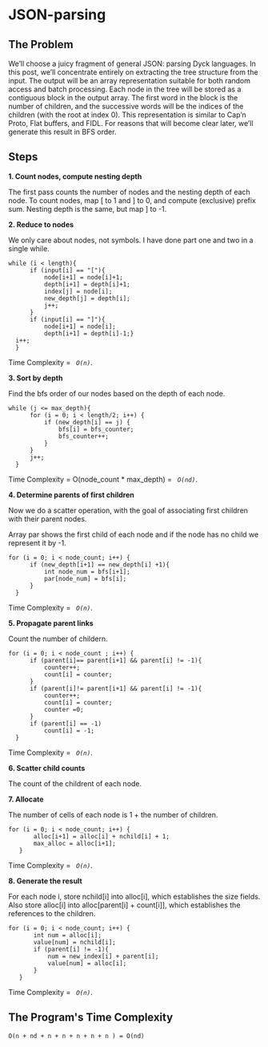 # JSON-parsing
## The Problem
We’ll choose a juicy fragment of general JSON: parsing Dyck languages. In this post, we’ll concentrate entirely on extracting the tree structure from the input.
The output will be an array representation suitable for both random access and batch processing. Each node in the tree will be stored as a contiguous block in the output array. The first word in the block is the number of children, and the successive words will be the indices of the children (with the root at index 0). This representation is similar to Cap’n Proto, Flat buffers, and FIDL. For reasons that will become clear later, we’ll generate this result in BFS order.
## Steps
**1. Count nodes, compute nesting depth**

The first pass counts the number of nodes and the nesting depth of each node. To count nodes, map [ to 1 and ] to 0, and compute (exclusive) prefix sum. Nesting depth is the same, but map ] to -1.

**2. Reduce to nodes**

We only care about nodes, not symbols.
I have done part one and two in a single while.
  ```
  while (i < length){
        if (input[i] == "["){
            node[i+1] = node[i]+1;
            depth[i+1] = depth[i]+1;
            index[j] = node[i];
            new_depth[j] = depth[i];
            j++;
        }
        if (input[i] == "]"){
            node[i+1] = node[i];
            depth[i+1] = depth[i]-1;}
    i++;
    }
```

Time Complexity = *``` O(n)```*.


**3. Sort by depth**

Find the bfs order of our nodes based on the depth of each node.

  ```
 while (j <= max_depth){
        for (i = 0; i < length/2; i++) {
            if (new_depth[i] == j) {
                bfs[i] = bfs_counter;
                bfs_counter++;
            }
        }
        j++;
    }
```

Time Complexity = O(node_count * max_depth) = *``` O(nd)```*.

**4. Determine parents of first children**

Now we do a scatter operation, with the goal of associating first children with their parent nodes. 

Array par shows the first child of each node and if the node has no child we represent it by -1.

  ```
 for (i = 0; i < node_count; i++) {
        if (new_depth[i+1] == new_depth[i] +1){
            int node_num = bfs[i+1];
            par[node_num] = bfs[i];
        }
    }
```
Time Complexity = *``` O(n)```*.

**5. Propagate parent links**

Count the number of childern.

  ```
for (i = 0; i < node_count ; i++) {
        if (parent[i]== parent[i+1] && parent[i] != -1){
            counter++;
            count[i] = counter;
        }
        if (parent[i]!= parent[i+1] && parent[i] != -1){
            counter++;
            count[i] = counter;
            counter =0;
        }
        if (parent[i] == -1)
            count[i] = -1;
    }
```
Time Complexity = *``` O(n)```*.

**6. Scatter child counts**

The count of the childrent of each node.

**7. Allocate**

The number of cells of each node is 1 + the number of children.

 ```
for (i = 0; i < node_count; i++) {
        alloc[i+1] = alloc[i] + nchild[i] + 1;
        max_alloc = alloc[i+1];
    }
```

Time Complexity = *``` O(n)```*.


**8. Generate the result**

For each node i, store nchild[i] into alloc[i], which establishes the size fields. Also store alloc[i] into alloc[parent[i] + count[i]], which establishes the references to the children.

 ```
for (i = 0; i < node_count; i++) {
        int num = alloc[i];
        value[num] = nchild[i];
        if (parent[i] != -1){
            num = new_index[i] + parent[i];
            value[num] = alloc[i];
        }
    }

```
Time Complexity = *``` O(n)```*.

## The Program's Time Complexity

 ```
 O(n + nd + n + n + n + n + n ) = O(nd)
```
